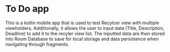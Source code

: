 # To Do app
This is a kotlin mobile app that is used to test Recylcer view with multiple viewholders. Additionally, it allows the user to input data (Title, Description, Deadline) to add it to the recyler view list.
The inputted data are then stored into Room Database to save for local storage and data persistence when navigating through fragments. 
